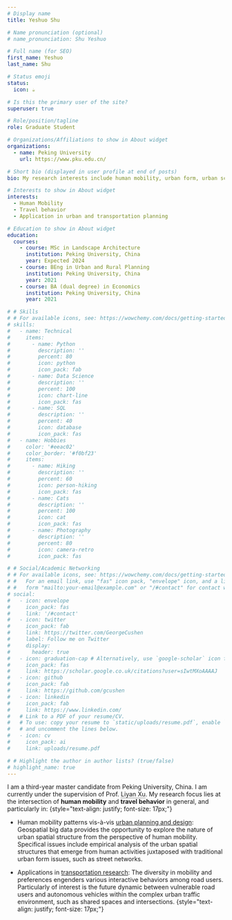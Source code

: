 ```yaml
---
# Display name
title: Yeshuo Shu

# Name pronunciation (optional)
# name_pronunciation: Shu Yeshuo

# Full name (for SEO)
first_name: Yeshuo
last_name: Shu

# Status emoji
status:
  icon: ☕️

# Is this the primary user of the site?
superuser: true

# Role/position/tagline
role: Graduate Student

# Organizations/Affiliations to show in About widget
organizations:
  - name: Peking University
    url: https://www.pku.edu.cn/

# Short bio (displayed in user profile at end of posts)
bio: My research interests include human mobility, urban form, urban science, travel behavior.

# Interests to show in About widget
interests:
  - Human Mobility
  - Travel behavior
  - Application in urban and transportation planning

# Education to show in About widget
education:
  courses:
    - course: MSc in Landscape Architecture
      institution: Peking University, China
      year: Expected 2024
    - course: BEng in Urban and Rural Planning
      institution: Peking University, China
      year: 2021
    - course: BA (dual degree) in Economics
      institution: Peking University, China
      year: 2021

# # Skills
# # For available icons, see: https://wowchemy.com/docs/getting-started/page-builder/#icons
# skills:
#   - name: Technical
#     items:
#       - name: Python
#         description: ''
#         percent: 80
#         icon: python
#         icon_pack: fab
#       - name: Data Science
#         description: ''
#         percent: 100
#         icon: chart-line
#         icon_pack: fas
#       - name: SQL
#         description: ''
#         percent: 40
#         icon: database
#         icon_pack: fas
#   - name: Hobbies
#     color: '#eeac02'
#     color_border: '#f0bf23'
#     items:
#       - name: Hiking
#         description: ''
#         percent: 60
#         icon: person-hiking
#         icon_pack: fas
#       - name: Cats
#         description: ''
#         percent: 100
#         icon: cat
#         icon_pack: fas
#       - name: Photography
#         description: ''
#         percent: 80
#         icon: camera-retro
#         icon_pack: fas

# # Social/Academic Networking
# # For available icons, see: https://wowchemy.com/docs/getting-started/page-builder/#icons
# #   For an email link, use "fas" icon pack, "envelope" icon, and a link in the
# #   form "mailto:your-email@example.com" or "/#contact" for contact widget.
# social:
#   - icon: envelope
#     icon_pack: fas
#     link: '/#contact'
#   - icon: twitter
#     icon_pack: fab
#     link: https://twitter.com/GeorgeCushen
#     label: Follow me on Twitter
#     display:
#       header: true
#   - icon: graduation-cap # Alternatively, use `google-scholar` icon from `ai` icon pack
#     icon_pack: fas
#     link: https://scholar.google.co.uk/citations?user=sIwtMXoAAAAJ
#   - icon: github
#     icon_pack: fab
#     link: https://github.com/gcushen
#   - icon: linkedin
#     icon_pack: fab
#     link: https://www.linkedin.com/
#   # Link to a PDF of your resume/CV.
#   # To use: copy your resume to `static/uploads/resume.pdf`, enable `ai` icons in `params.yaml`,
#   # and uncomment the lines below.
#   - icon: cv
#     icon_pack: ai
#     link: uploads/resume.pdf

# # Highlight the author in author lists? (true/false)
# highlight_name: true
---
```


I am a third-year master candidate from Peking University, China. I am currently under the supervision of Prof. <a href="https://www.cala.pku.edu.cn/info/1025/1275.htm" style="text-decoration: none; border-bottom: 1px dotted;">Liyan Xu</a>. My research focus lies at the intersection of **human mobility** and **travel behavior** in general, and particularly in:
{style="text-align: justify; font-size: 17px;"}

* Human mobility patterns vis-à-vis <u>urban planning and design</u>: Geospatial big data provides the opportunity to explore the nature of urban spatial structure from the perspective of human mobility. Specifical issues include empirical analysis of the urban spatial structures that emerge from human activities juxtaposed with traditional urban form issues, such as street networks.

* Applications in <u>transportation research</u>: The diversity in mobility and preferences engenders various interactive behaviors among road users. Particularly of interest is the future dynamic between vulnerable road users and autonomous vehicles within the complex urban traffic environment, such as shared spaces and intersections.
{style="text-align: justify; font-size: 17px;"}
